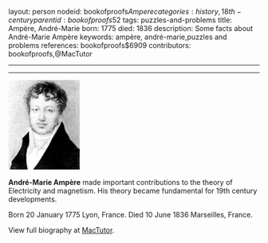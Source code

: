 layout: person
nodeid: bookofproofs$Ampere
categories: history,18th-century
parentid: bookofproofs$52
tags: puzzles-and-problems
title: Ampère, André-Marie
born: 1775
died: 1836
description: Some facts about André-Marie Ampère
keywords: ampère, andré-marie,puzzles and problems
references: bookofproofs$6909
contributors: bookofproofs,@MacTutor

---


---

![Ampere.jpg](https://github.com/bookofproofs/bookofproofs.github.io/blob/main/_sources/_assets/images/portraits/Ampere.jpg?raw=true)

**André-Marie Ampère** made important contributions to the theory of Electricity and magnetism. His theory became fundamental for 19th century developments.

Born 20 January 1775 Lyon, France. Died 10 June 1836 Marseilles, France.


View full biography at [MacTutor](https://mathshistory.st-andrews.ac.uk/Biographies/Ampere/).